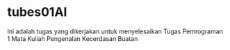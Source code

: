 # tubes01AI
Ini adalah tugas yang dikerjakan untuk menyelesaikan Tugas Pemrograman 1 Mata Kuliah Pengenalan Kecerdasan Buatan 
